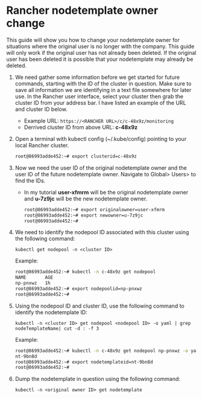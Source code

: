 # Rancher nodetemplate owner change
This guide will show you how to change your nodetemplate owner for situations where the original user is no longer with the company.  This guide will only work if the original user has not already been deleted.  If the original user has been deleted it is possible that your nodetemplate may already be deleted.
1. We need gather some information before we get started for future commands, starting with the ID of the cluster in question.  Make sure to save all information we are identifying in a text file somewhere for later use.  In the Rancher user interface, select your cluster then grab the cluster ID from your address bar.  I have listed an example of the URL and cluster ID below.
   * Example URL: `https://<RANCHER URL>/c/c-48x9z/monitoring`
   * Derrived cluster ID from above URL: **c-48x9z**
2. Open a terminal with kubectl config (~/.kube/config) pointing to your local Rancher cluster.

    ```bash
    root@86993adde452:~# export clusterid=c-48x9z
    ```
3. Now we need the user ID of the original nodetemplate owner and the user ID of the future nodetemplate owner.  Navigate to Global> Users> to find the IDs.
   * In my tutorial **user-xfmrm** will be the original nodetemplate owner and **u-7z9jc** will be the new nodetemplate owner.
        ```bash
        root@86993adde452:~# export originalowner=user-xfmrm
        root@86993adde452:~# export newowner=u-7z9jc
        root@86993adde452:~#
        ```
4. We need to identify the nodepool ID associated with this cluster using the following command: 
   
   `kubectl get nodepool -n <cluster ID>`
   
    Example: 

    ```bash
    root@86993adde452:~# kubectl -n c-48x9z get nodepool
    NAME       AGE
    np-pnxwz   1h
    root@86993adde452:~# export nodepoolid=np-pnxwz
    root@86993adde452:~#
    ```
5. Using the nodepool ID and cluster ID, use the following command to identify the nodetemplate ID: 

   `kubectl -n <cluster ID> get nodepool <nodepool ID> -o yaml | grep nodeTemplateName| cut -d : -f 3`

    Example:   
    ```bash
    root@86993adde452:~# kubectl -n c-48x9z get nodepool np-pnxwz -o yaml | grep nodeTemplateName| cut -d : -f 3
    nt-9bn8d
    root@86993adde452:~# export nodetemplateid=nt-9bn8d
    root@86993adde452:~# 
    ```
6. Dump the nodetemplate in question using the following command: 

   `kubectl -n <original owner ID> get nodetemplate`


